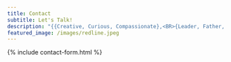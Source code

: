 ```yaml
---
title: Contact
subtitle: Let's Talk!
description: "{{Creative, Curious, Compassionate},<BR>{Leader, Father, Husband},<BR>{Coder, Data Gentleman, Swell Bayesian}}"
featured_image: /images/redline.jpeg
---
```


{% include contact-form.html %}
